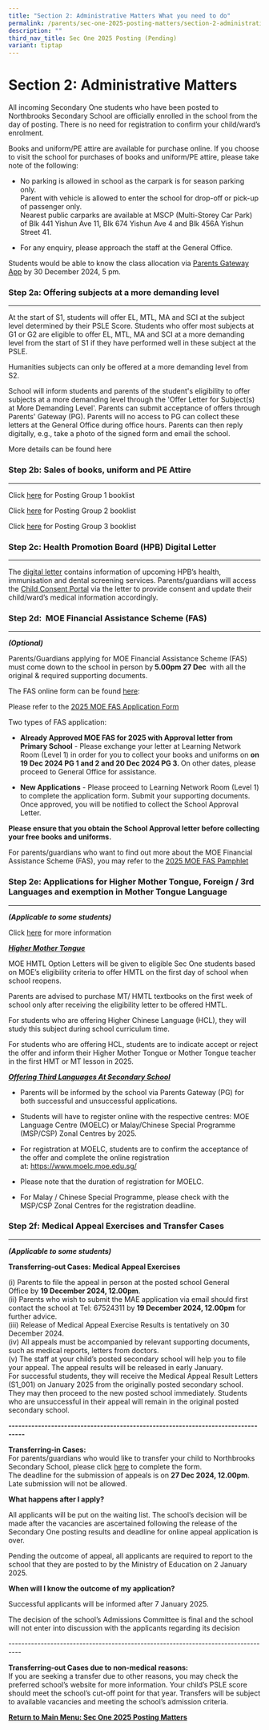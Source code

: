 ```yaml
---
title: "Section 2: Administrative Matters What you need to do"
permalink: /parents/sec-one-2025-posting-matters/section-2-administrative-matters/
description: ""
third_nav_title: Sec One 2025 Posting (Pending)
variant: tiptap
---
```

<h1>Section 2: Administrative Matters</h1>
<p>All incoming Secondary One students who have been posted to Northbrooks
Secondary School are officially enrolled in the school from the day of
posting. There is no need for registration to confirm your child/ward’s
enrolment.</p>
<p>Books and uniform/PE attire are available for purchase online. If you
choose to visit the school for purchases of books and uniform/PE attire,
please take note of the following:</p>
<ul data-tight="true" class="tight">
<li>
<p>No parking is allowed in school as the carpark is for season parking only.
<br>Parent with vehicle is allowed to enter the school for drop-off or pick-up
of passenger only.&nbsp;
<br>Nearest public carparks are available at MSCP (Multi-Storey Car Park)
of Blk 441 Yishun Ave 11, Blk 674 Yishun Ave 4 and Blk 456A Yishun Street
41.</p>
</li>
<li>
<p>For any enquiry, please approach the staff at the General Office.</p>
</li>
</ul>
<p>Students would be able to know the class allocation via&nbsp;<a href="https://pg.moe.edu.sg/" rel="noopener noreferrer nofollow" target="_blank">Parents Gateway App</a>&nbsp;by
30 December 2024, 5 pm.</p>
<p></p>
<h3>Step 2a: Offering subjects at a more demanding level</h3>
<hr>
<p>At the start of S1, students will offer EL, MTL, MA and SCI at the subject
level determined by their PSLE Score. Students who offer most subjects
at G1 or G2 are eligible to offer EL, MTL, MA and SCI at a more demanding
level from the start of S1 if they have performed well in these subject
at the PSLE.</p>
<p>Humanities subjects can only be offered at a more demanding level from
S2.</p>
<p>School will inform students and parents of the student's eligibility to
offer subjects at a more demanding level through the 'Offer Letter for
Subject(s) at More Demanding Level'. Parents can submit acceptance of offers
through Parents' Gateway (PG). Parents will no access to PG can collect
these letters at the General Office during office hours. Parents can then
reply digitally, e.g., take a photo of the signed form and email the school.</p>
<p>More details can be found here</p>
<h3>Step 2b: Sales of books, uniform and PE Attire</h3>
<hr>
<p></p>
<p>Click <a href="/files/BookList/2025/NSS_Booklist_2025__Sec_1G1.pdf" rel="noopener noreferrer nofollow" target="_blank">here</a> for
Posting Group 1 booklist</p>
<p>Click <a href="/files/BookList/2025/NSS_Booklist_2025__Sec_1G2.pdf" rel="noopener nofollow" target="_blank">here</a> for
Posting Group 2 booklist</p>
<p>Click <a href="/files/BookList/2025/NSS_Booklist_2025__Sec_1G3.pdf" rel="noopener nofollow" target="_blank">here</a> for
Posting Group 3 booklist</p>
<h3>Step 2c: Health Promotion Board (HPB) Digital Letter</h3>
<hr>
<p>The <a href="/files/Sec 1 Posting Matters/2024_S1_Consent_Letter.pdf" rel="noopener noreferrer nofollow" target="_blank">digital letter</a>&nbsp;contains
information of upcoming HPB’s health, immunisation and dental screening
services. Parents/guardians will access the&nbsp;<a href="https://consent.hpb.gov.sg/" rel="noopener noreferrer nofollow" target="_blank">Child Consent Portal</a>&nbsp;via the
letter to provide consent and update their child/ward’s medical information
accordingly.</p>
<h3>Step 2d:&nbsp; MOE Financial Assistance Scheme (FAS)</h3>
<hr>
<p><strong><em>(Optional)</em></strong>&nbsp;</p>
<p>Parents/Guardians applying for MOE Financial Assistance Scheme (FAS) must
come down to the school in person by<strong> 5.00pm 27 Dec </strong>&nbsp;with
all the original &amp; required supporting documents.</p>
<p>The FAS online form can be found <a href="https://form.gov.sg/6666a548f71e023bcbe7c9b7" rel="noopener nofollow" target="_blank">here</a>:</p>
<p>Please refer to the <a href="/files/FAS/MOE_FAS_Application_Form_2025.pdf" rel="noopener nofollow" target="_blank">2025 MOE FAS Application Form</a>
</p>
<p>Two types of FAS application:</p>
<ul data-tight="true" class="tight">
<li>
<p><strong>Already Approved MOE FAS for 2025&nbsp;with Approval letter from Primary School</strong>&nbsp;-
Please exchange your letter at Learning Network Room (Level 1) in order
for you to collect your books and uniforms on <strong>on 19 Dec 2024 PG 1 and 2 and 20 Dec 2024 PG 3. </strong>On
other dates, please proceed to General Office for assistance.</p>
</li>
<li>
<p><strong>New Applications</strong>&nbsp;- Please proceed to Learning Network
Room (Level 1) to complete the application form. Submit your supporting
documents. Once approved, you will be notified to collect the School Approval
Letter.</p>
</li>
</ul>
<p><strong>Please ensure that you obtain the School Approval letter before collecting your free books and uniforms.</strong>
</p>
<p>For parents/guardians who want to find out more about the MOE Financial
Assistance Scheme (FAS), you may refer to the<strong> </strong><a href="/files/FAS/Document_4a_MOE_FAS_pamphlet__EL_.pdf" rel="noopener nofollow" target="_blank">2025 MOE FAS Pamphlet</a>
</p>
<h3>Step 2e: Applications for Higher Mother Tongue, Foreign / 3rd Languages and exemption in Mother Tongue Language</h3>
<hr>
<p><strong><em>(Applicable to some students)</em></strong>&nbsp;</p>
<p>Click <a href="/files/Sec 1 Posting Matters/2023_MTL_SOPFAQ.pdf" rel="noopener noreferrer nofollow" target="_blank">here</a> for
more information</p>
<p><strong><em><u>Higher Mother Tongue</u></em></strong>
</p>
<p>MOE HMTL Option Letters will be given to eligible Sec One students based
on MOE’s eligibility criteria to offer HMTL on the first day of school
when school reopens.</p>
<p>Parents are advised to purchase MT/ HMTL textbooks on the first week of
school only after receiving the eligibility letter to be offered HMTL.</p>
<p>For students who are offering Higher Chinese Language (HCL), they will
study this subject during school curriculum time.</p>
<p>For students who are offering HCL, students are to indicate accept or
reject the offer and inform their Higher Mother Tongue or Mother Tongue
teacher in the first HMT or MT lesson in 2025.</p>
<p><strong><em><u>Offering Third Languages At Secondary School</u></em></strong>
</p>
<ul data-tight="true" class="tight">
<li>
<p>Parents will be informed by the school via Parents Gateway (PG) for both
successful and unsuccessful applications.</p>
</li>
<li>
<p>Students will have to register online with the respective centres: MOE
Language Centre (MOELC) or Malay/Chinese Special Programme (MSP/CSP) Zonal
Centres by 2025.</p>
</li>
<li>
<p>For registration at MOELC, students are to confirm the acceptance of the
offer and complete the online registration at:&nbsp;<a href="https://www.moelc.moe.edu.sg/" rel="noopener noreferrer nofollow" target="_blank">https://www.moelc.moe.edu.sg/</a>
</p>
</li>
<li>
<p>Please note that the duration of registration for MOELC.</p>
</li>
<li>
<p>For Malay / Chinese Special Programme, please check with the MSP/CSP Zonal
Centres for the registration deadline.</p>
</li>
</ul>
<h3>Step 2f: Medical Appeal Exercises and Transfer Cases</h3>
<hr>
<p><strong><em>(Applicable to some students)</em></strong>&nbsp;</p>
<p><strong>Transferring-out Cases: Medical Appeal Exercises</strong>
</p>
<p>(i)&nbsp;Parents to file the appeal in person at the posted school General
Office&nbsp;by&nbsp;<strong>19 December 2024, 12.00pm</strong>.
<br>(ii) Parents who wish to submit the MAE application via email should first
contact the school at Tel: 67524311 by&nbsp;<strong>19 December 2024, 12.00pm</strong>&nbsp;for
further advice.
<br>(iii) Release of Medical Appeal Exercise Results is tentatively on 30
December 2024.
<br>(iv) All appeals must be accompanied by relevant supporting documents,
such as medical reports, letters from doctors.
<br>(v) The staff at your child’s posted secondary school will help you to
file your appeal. The appeal results will be released in early January.
<br>For successful students, they will receive the Medical Appeal Result Letters
(S1_001) on January 2025 from the originally posted secondary school. They
may then proceed to the new posted school immediately. Students who are
unsuccessful in their appeal will remain in the original posted secondary
school.</p>
<p><strong>---------------------------------------------------------------------------------</strong>
</p>
<p><strong>Transferring-in Cases:</strong> 
<br>For parents/guardians who would like to transfer your child to Northbrooks
Secondary School, please click&nbsp;<a href="https://form.gov.sg/673c36ab0c13254932027e93" rel="noopener nofollow" target="_blank">here</a>&nbsp;to complete
the form.
<br>The deadline for the submission of appeals is on&nbsp;<strong>27 Dec 2024, 12.00pm</strong>.
Late submission will not be allowed.</p>
<p><strong>What happens after I apply?</strong>
</p>
<p>All applicants will be put on the waiting list. The school’s decision
will be made after the vacancies are ascertained following the release
of the Secondary One posting results and deadline for online appeal application
is over.&nbsp;</p>
<p>Pending the outcome of appeal, all applicants are required to report to
the school that they are posted to by the Ministry of Education on 2 January
2025.</p>
<p><strong>When will I know the outcome of my application?</strong>
</p>
<p>Successful applicants will be informed after 7 January 2025.</p>
<p>The decision of the school’s Admissions Committee is final and the school
will not enter into discussion with the applicants regarding its decision</p>
<p>----------------------------------------------------------------------------------</p>
<p><strong>Transferring-out Cases due to non-medical reasons:</strong>
<br>If you are seeking a transfer due to other reasons, you may check the
preferred school’s website for more information. Your child’s PSLE score
should meet the school’s cut-off point for that year. Transfers will be
subject to available vacancies and meeting the school’s admission criteria.</p>
<p><strong><a href="/parents/sec-one-2025-posting-matters/sec-one-2025-posting-matters/" rel="noopener noreferrer nofollow" target="_blank">Return to Main Menu: Sec One 2025 Posting Matters</a></strong>
</p>